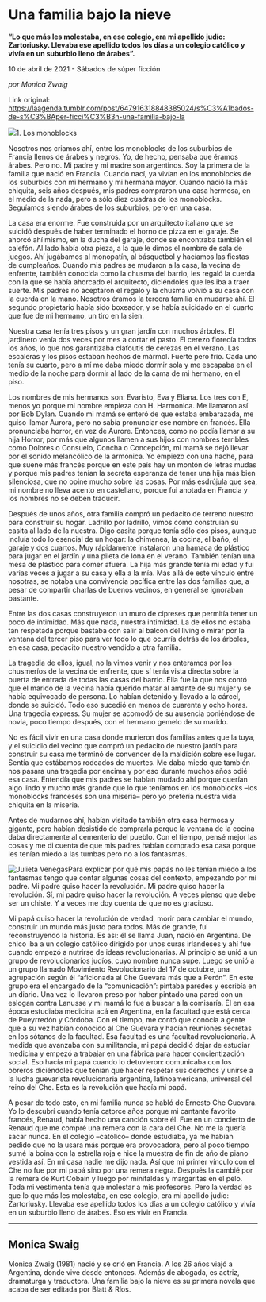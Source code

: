 # Una familia bajo la nieve

**“Lo que más les molestaba, en ese colegio, era mi apellido judío: Zartoriusky. Llevaba ese apellido todos los días a un colegio católico y vivía en un suburbio lleno de árabes”.**

10 de abril de 2021 - Sábados de súper ficción

_por Monica Zwaig_

Link original: https://laagenda.tumblr.com/post/647916318848385024/s%C3%A1bados-de-s%C3%BAper-ficci%C3%B3n-una-familia-bajo-la

![](https://64.media.tumblr.com/ab62cb9cdbdbc7e1ee8df56fda5b3bca/b1fe2d21328dc368-b0/s500x750/1ae0b3290bfb69539affe8077837251ce4de92ae.png)1. Los monoblocks 

Nosotros nos criamos ahí, entre los monoblocks de los suburbios de Francia llenos de árabes y negros. Yo, de hecho, pensaba que éramos árabes. Pero no. Mi padre y mi madre son argentinos. Soy la primera de la familia que nació en Francia. Cuando nací, ya vivían en los monoblocks de los suburbios con mi hermano y mi hermana mayor. Cuando nació la más chiquita, seis años después, mis padres compraron una casa hermosa, en el medio de la nada, pero a sólo diez cuadras de los monoblocks. Seguíamos siendo árabes de los suburbios, pero en una casa. 

La casa era enorme. Fue construida por un arquitecto italiano que se suicidó después de haber terminado el horno de pizza en el garaje. Se ahorcó ahí mismo, en la ducha del garaje, donde se encontraba también el calefón. Al lado había otra pieza, a la que le dimos el nombre de sala de juegos. Ahí jugábamos al monopatín, al básquetbol y hacíamos las fiestas de cumpleaños. Cuando mis padres se mudaron a la casa, la vecina de enfrente, también conocida como la chusma del barrio, les regaló la cuerda con la que se había ahorcado el arquitecto, diciéndoles que les iba a traer suerte. Mis padres no aceptaron el regalo y la chusma volvió a su casa con la cuerda en la mano. Nosotros éramos la tercera familia en mudarse ahí. El segundo propietario había sido boxeador, y se había suicidado en el cuarto que fue de mi hermano, un tiro en la sien. 

Nuestra casa tenía tres pisos y un gran jardín con muchos árboles. El jardinero venía dos veces por mes a cortar el pasto. El cerezo florecía todos los años, lo que nos garantizaba clafoutis de cerezas en el verano. Las escaleras y los pisos estaban hechos de mármol. Fuerte pero frío. Cada uno tenía su cuarto, pero a mí me daba miedo dormir sola y me escapaba en el medio de la noche para dormir al lado de la cama de mi hermano, en el piso. 

Los nombres de mis hermanos son: Evaristo, Eva y Eliana. Los tres con E, menos yo porque mi nombre empieza con H. Harmonica. Me llamaron así por Bob Dylan. Cuando mi mamá se enteró de que estaba embarazada, me quiso llamar Aurora, pero no sabía pronunciar ese nombre en francés. Ella pronunciaba horror, en vez de Aurore. Entonces, como no podía llamar a su hija Horror, por más que algunos llamen a sus hijos con nombres terribles como Dolores o Consuelo, Concha o Concepción, mi mamá se dejó llevar por el sonido melancólico de la armónica. Yo empiezo con una hache, para que suene más francés porque en este país hay un montón de letras mudas y porque mis padres tenían la secreta esperanza de tener una hija más bien silenciosa, que no opine mucho sobre las cosas. Por más esdrújula que sea, mi nombre no lleva acento en castellano, porque fui anotada en Francia y los nombres no se deben traducir. 

Después de unos años, otra familia compró un pedacito de terreno nuestro para construir su hogar. Ladrillo por ladrillo, vimos cómo construían su casita al lado de la nuestra. Digo casita porque tenía sólo dos pisos, aunque incluía todo lo esencial de un hogar: la chimenea, la cocina, el baño, el garaje y dos cuartos. Muy rápidamente instalaron una hamaca de plástico para jugar en el jardín y una pileta de lona en el verano. También tenían una mesa de plástico para comer afuera. La hija más grande tenía mi edad y fui varias veces a jugar a su casa y ella a la mía. Más allá de este vínculo entre nosotras, se notaba una convivencia pacífica entre las dos familias que, a pesar de compartir charlas de buenos vecinos, en general se ignoraban bastante.

Entre las dos casas construyeron un muro de cipreses que permitía tener un poco de intimidad. Más que nada, nuestra intimidad. La de ellos no estaba tan respetada porque bastaba con salir al balcón del living o mirar por la ventana del tercer piso para ver todo lo que ocurría detrás de los árboles, en esa casa, pedacito nuestro vendido a otra familia. 

La tragedia de ellos, igual, no la vimos venir y nos enteramos por los chusmeríos de la vecina de enfrente, que sí tenía vista directa sobre la puerta de entrada de todas las casas del barrio. Ella fue la que nos contó que el marido de la vecina había querido matar al amante de su mujer y se había equivocado de persona. Lo habían detenido y llevado a la cárcel, donde se suicidó. Todo eso sucedió en menos de cuarenta y ocho horas. Una tragedia express. Su mujer se acomodó de su ausencia poniéndose de novia, poco tiempo después, con el hermano gemelo de su marido. 

No es fácil vivir en una casa donde murieron dos familias antes que la tuya, y el suicidio del vecino que compró un pedacito de nuestro jardín para construir su casa me terminó de convencer de la maldición sobre ese lugar. Sentía que estábamos rodeados de muertes. Me daba miedo que también nos pasara una tragedia por encima y por eso durante muchos años odié esa casa. Entendía que mis padres se habían mudado ahí porque querían algo lindo y mucho más grande que lo que teníamos en los monoblocks –los monoblocks franceses son una miseria– pero yo prefería nuestra vida chiquita en la miseria. 

Antes de mudarnos ahí, habían visitado también otra casa hermosa y gigante, pero habían desistido de comprarla porque la ventana de la cocina daba directamente al cementerio del pueblo. Con el tiempo, pensé mejor las cosas y me di cuenta de que mis padres habían comprado esa casa porque les tenían miedo a las tumbas pero no a los fantasmas.

![Julieta Venegas](https://64.media.tumblr.com/3bbe0bac6d25997dd02c08b523d92eb7/b1fe2d21328dc368-73/s250x400/1366d67688c76a1c818c848691b1949b72733561.png)Para explicar por qué mis papás no les tenían miedo a los fantasmas tengo que contar algunas cosas del contexto, empezando por mi padre. Mi padre quiso hacer la revolución. Mi padre quiso hacer la revolución. Sí, mi padre quiso hacer la revolución. A veces pienso que debe ser un chiste. Y a veces me doy cuenta de que no es gracioso. 

Mi papá quiso hacer la revolución de verdad, morir para cambiar el mundo, construir un mundo más justo para todos. Más de grande, fui reconstruyendo la historia. Es así: él se llama Juan, nació en Argentina. De chico iba a un colegio católico dirigido por unos curas irlandeses y ahí fue cuando empezó a nutrirse de ideas revolucionarias. Al principio se unió a un grupo de revolucionarios judíos, cuyo nombre nunca supe. Luego se unió a un grupo llamado Movimiento Revolucionario del 17 de octubre, una agrupación según él “aficionada al Che Guevara más que a Perón”. En este grupo era el encargado de la “comunicación”: pintaba paredes y escribía en un diario. Una vez lo llevaron preso por haber pintado una pared con un eslogan contra Lanusse y mi mamá lo fue a buscar a la comisaría. Él en esa época estudiaba medicina acá en Argentina, en la facultad que está cerca de Pueyrredón y Córdoba. Con el tiempo, me contó que conocía a gente que a su vez habían conocido al Che Guevara y hacían reuniones secretas en los sótanos de la facultad. Esa facultad es una facultad revolucionaria. A medida que avanzaba con su militancia, mi papá decidió dejar de estudiar medicina y empezó a trabajar en una fábrica para hacer concientización social. Eso hacía mi papá cuando lo detuvieron: comunicaba con los obreros diciéndoles que tenían que hacer respetar sus derechos y unirse a la lucha guevarista revolucionaria argentina, latinoamericana, universal del reino del Che. Esta es la revolución que hacía mi papá.

A pesar de todo esto, en mi familia nunca se habló de Ernesto Che Guevara. Yo lo descubrí cuando tenía catorce años porque mi cantante favorito francés, Renaud, había hecho una canción sobre él. Fue en un concierto de Renaud que me compré una remera con la cara del Che. No me la quería sacar nunca. En el colegio –católico– donde estudiaba, ya me habían pedido que no la usara más porque era provocadora, pero al poco tiempo sumé la boina con la estrella roja e hice la muestra de fin de año de piano vestida así. En mi casa nadie me dijo nada. Así que mi primer vínculo con el Che no fue por mi papá sino por una remera negra. Después la cambié por la remera de Kurt Cobain y luego por minifaldas y margaritas en el pelo. Toda mi vestimenta tenía que molestar a mis profesores. Pero la verdad es que lo que más les molestaba, en ese colegio, era mi apellido judío: Zartoriusky. Llevaba ese apellido todos los días a un colegio católico y vivía en un suburbio lleno de árabes. Eso es vivir en Francia.



---

Monica Swaig
------------

 Monica Zwaig (1981) nació y se crió en Francia. A los 26 años viajó a Argentina, donde vive desde entonces. Además de abogada, es actriz, dramaturga y traductora. Una familia bajo la nieve es su primera novela que acaba de ser editada por Blatt & Ríos.


